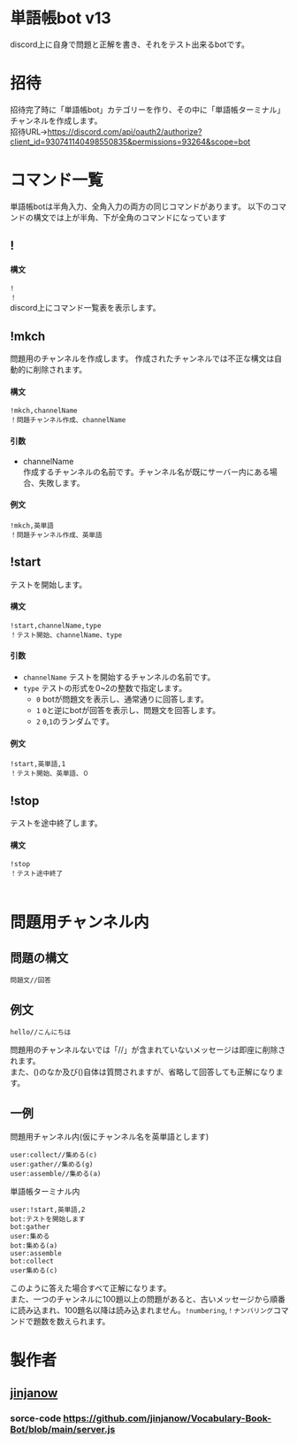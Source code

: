 # 単語帳bot v13
discord上に自身で問題と正解を書き、それをテスト出来るbotです。
  
# 招待  
招待完了時に「単語帳bot」カテゴリーを作り、その中に「単語帳ターミナル」チャンネルを作成します。  
招待URL→https://discord.com/api/oauth2/authorize?client_id=930741140498550835&permissions=93264&scope=bot  
  
# コマンド一覧  
単語帳botは半角入力、全角入力の両方の同じコマンドがあります。
以下のコマンドの構文では上が半角、下が全角のコマンドになっています
##  !  
#### 構文  
`!`  
`！`  
discord上にコマンド一覧表を表示します。  

## !mkch
問題用のチャンネルを作成します。
作成されたチャンネルでは不正な構文は自動的に削除されます。
#### 構文
`!mkch,channelName`  
`！問題チャンネル作成、channelName`  
#### 引数
* channelName  
作成するチャンネルの名前です。チャンネル名が既にサーバー内にある場合、失敗します。  
#### 例文  
`!mkch,英単語`  
`！問題チャンネル作成、英単語`  

## !start
テストを開始します。
#### 構文
  `!start,channelName,type`  
  `！テスト開始、channelName、type`  
#### 引数  
* `channelName`
    テストを開始するチャンネルの名前です。  
* `type`
テストの形式を0~2の整数で指定します。  
    * `0`
    botが問題文を表示し、通常通りに回答します。  
    * `1`
    `0`と逆にbotが回答を表示し、問題文を回答します。  
    * `2`
      `0`,`1`のランダムです。  
#### 例文  
`!start,英単語,1`  
`！テスト開始、英単語、０`  
## !stop  
テストを途中終了します。　  
#### 構文  
`!stop`  
`！テスト途中終了`  
　　









# 問題用チャンネル内  
## 問題の構文  
`問題文//回答`    





## 例文  
`hello//こんにちは`

問題用のチャンネルないでは「//」が含まれていないメッセージは即座に削除されます。  
また、()のなか及び()自体は質問されますが、省略して回答しても正解になります。  
## 一例  
問題用チャンネル内(仮にチャンネル名を英単語とします)  
```
user:collect//集める(c)
user:gather//集める(g)
user:assemble//集める(a)
```

単語帳ターミナル内      
```
user:!start,英単語,2
bot:テストを開始します
bot:gather
user:集める
bot:集める(a)
user:assemble
bot:collect
user集める(c)
```
このように答えた場合すべて正解になります。  
また、一つのチャンネルに100題以上の問題があると、古いメッセージから順番に読み込まれ、100題名以降は読み込まれません。`!numbering`,`！ナンバリング`コマンドで題数を数えられます。

# 製作者  
## [jinjanow](https://twitter.com/mejiroship)
### 
### sorce-code https://github.com/jinjanow/Vocabulary-Book-Bot/blob/main/server.js
